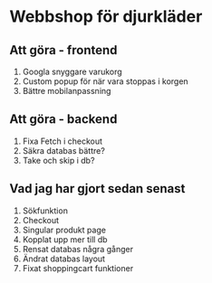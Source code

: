 # Webbshop för djurkläder

## Att göra - frontend
1. Googla snyggare varukorg
5. Custom popup för när vara stoppas i korgen
3. Bättre mobilanpassning

## Att göra - backend
1. Fixa Fetch i checkout
3. Säkra databas bättre?
5. Take och skip i db?

## Vad jag har gjort sedan senast
1. Sökfunktion
2. Checkout
2. Singular produkt page
3. Kopplat upp mer till db
4. Rensat databas några gånger
5. Ändrat databas layout
6. Fixat shoppingcart funktioner

